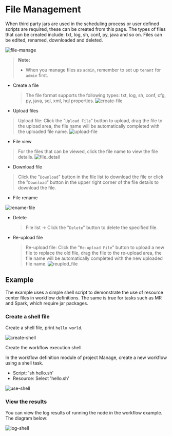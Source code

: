 # File Management

When third party jars are used in the scheduling process or user defined scripts are required, these can be created from this page. The types of files that can be created include: txt, log, sh, conf, py, java and so on. Files can be edited, renamed, downloaded and deleted.

![file-manage](/img/new_ui/dev/resource/file-manage.png)

> **Note:**
>
> * When you manage files as `admin`, remember to set up `tenant` for `admin` first.

- Create a file
  > The file format supports the following types: txt, log, sh, conf, cfg, py, java, sql, xml, hql properties.
![create-file](/img/new_ui/dev/resource/create-file.png)

- Upload files

> Upload file: Click the "`Upload File`" button to upload, drag the file to the upload area, the file name will be automatically completed with the uploaded file name.
![upload-file](/img/new_ui/dev/resource/upload-file.png)

- File view

> For the files that can be viewed, click the file name to view the file details.
![file_detail](/img/tasks/demo/file_detail.png)

- Download file

> Click the "`Download`" button in the file list to download the file or click the "`Download`" button in the upper right corner of the file details to download the file.
- File rename

![rename-file](/img/new_ui/dev/resource/rename-file.png)

- Delete
  > File list -> Click the "`Delete`" button to delete the specified file.
- Re-upload file

  > Re-upload file: Click the "`Re-upload File`" button to upload a new file to replace the old file, drag the file to the re-upload area, the file name will be automatically completed with the new uploaded file name.
![reuplod_file](/img/reupload_file_en.png)

## Example

The example uses a simple shell script to demonstrate the use of resource center files in workflow definitions. The same is true for tasks such as MR and Spark, which require jar packages.

### Create a shell file

Create a shell file, print `hello world`.

![create-shell](/img/new_ui/dev/resource/demo/file-demo01.png)

Create the workflow execution shell

In the workflow definition module of project Manage, create a new workflow using a shell task.

- Script: 'sh hello.sh'
- Resource: Select 'hello.sh'

![use-shell](/img/new_ui/dev/resource/demo/file-demo02.png)

### View the results

You can view the log results of running the node in the workflow example. The diagram below:

![log-shell](/img/new_ui/dev/resource/demo/file-demo03.png)
